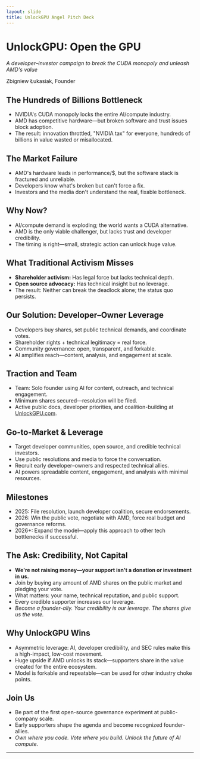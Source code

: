 ```yaml
---
layout: slide
title: UnlockGPU Angel Pitch Deck
---
```


# UnlockGPU: Open the GPU
*A developer–investor campaign to break the CUDA monopoly and unleash AMD's value*

Zbigniew Łukasiak, Founder

<!--slide-->

## The Hundreds of Billions Bottleneck
- NVIDIA's CUDA monopoly locks the entire AI/compute industry.
- AMD has competitive hardware—but broken software and trust issues block adoption.
- The result: innovation throttled, "NVIDIA tax" for everyone, hundreds of billions in value wasted or misallocated.

<!--slide-->

## The Market Failure
- AMD's hardware leads in performance/$, but the software stack is fractured and unreliable.
- Developers know what's broken but can't force a fix.
- Investors and the media don't understand the real, fixable bottleneck.

<!--slide-->

## Why Now?
- AI/compute demand is exploding; the world wants a CUDA alternative.
- AMD is the only viable challenger, but lacks trust and developer credibility.
- The timing is right—small, strategic action can unlock huge value.

<!--slide-->

## What Traditional Activism Misses
- **Shareholder activism:** Has legal force but lacks technical depth.
- **Open source advocacy:** Has technical insight but no leverage.
- The result: Neither can break the deadlock alone; the status quo persists.

<!--slide-->

## Our Solution: Developer–Owner Leverage
- Developers buy shares, set public technical demands, and coordinate votes.
- Shareholder rights + technical legitimacy = real force.
- Community governance: open, transparent, and forkable.
- AI amplifies reach—content, analysis, and engagement at scale.

<!--slide-->

## Traction and Team
- Team: Solo founder using AI for content, outreach, and technical engagement.
- Minimum shares secured—resolution will be filed.
- Active public docs, developer priorities, and coalition-building at [UnlockGPU.com](https://unlockgpu.com/).

<!--slide-->

## Go-to-Market & Leverage
- Target developer communities, open source, and credible technical investors.
- Use public resolutions and media to force the conversation.
- Recruit early developer–owners and respected technical allies.
- AI powers spreadable content, engagement, and analysis with minimal resources.

<!--slide-->

## Milestones
- 2025: File resolution, launch developer coalition, secure endorsements.
- 2026: Win the public vote, negotiate with AMD, force real budget and governance reforms.
- 2026+: Expand the model—apply this approach to other tech bottlenecks if successful.

<!--slide-->

## The Ask: Credibility, Not Capital
- **We're not raising money—your support isn't a donation or investment in us.**
- Join by buying any amount of AMD shares on the public market and pledging your vote.
- What matters: your name, technical reputation, and public support.
- Every credible supporter increases our leverage.
- *Become a founder-ally. Your credibility is our leverage. The shares give us the vote.*

<!--slide-->

## Why UnlockGPU Wins
- Asymmetric leverage: AI, developer credibility, and SEC rules make this a high-impact, low-cost movement.
- Huge upside if AMD unlocks its stack—supporters share in the value created for the entire ecosystem.
- Model is forkable and repeatable—can be used for other industry choke points.

<!--slide-->

## Join Us
- Be part of the first open-source governance experiment at public-company scale.
- Early supporters shape the agenda and become recognized founder-allies.
- *Own where you code. Vote where you build. Unlock the future of AI compute.*

---
